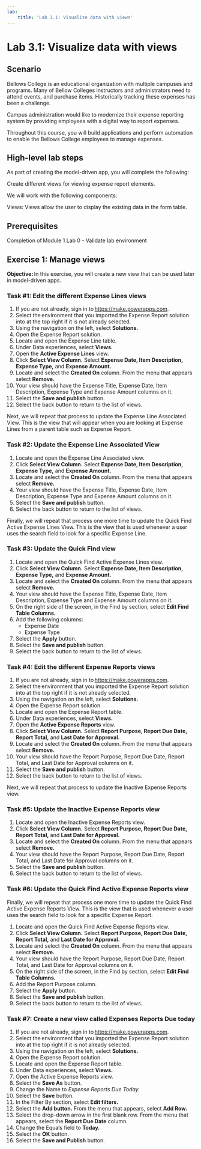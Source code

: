 ```yaml
---
lab:
    title: 'Lab 3.1: Visualize data with views'
---
```


# Lab 3.1: Visualize data with views

## Scenario

Bellows College is an educational organization with multiple campuses and programs. Many of Bellow Colleges instructors and administrators need to attend events, and purchase items. Historically tracking these expenses has been a challenge.

Campus administration would like to modernize their expense reporting system by providing employees with a digital way to report expenses.

Throughout this course, you will build applications and perform automation to enable the Bellows College employees to manage expenses.

## High-level lab steps

As part of creating the model-driven app, you will complete the following:

Create different views for viewing expense report elements.

We will work with the following components:

Views: Views allow the user to display the existing data in the form table.

## Prerequisites

Completion of Module 1 Lab 0 - Validate lab environment

## Exercise 1: Manage views

**Objective:** In this exercise, you will create a new view that can be used later in model-driven apps.

### Task #1: Edit the different Expense Lines views

1. If you are not already, sign in to https://make.powerapps.com.
2. Select the environment that you imported the Expense Report solution into at the top right if it is not already selected.
3. Using the navigation on the left, select **Solutions.**
4. Open the Expense Report solution.
5. Locate and open the Expense Line table.
6. Under Data experiences, select **Views.**
7. Open the **Active Expense Lines** view.
8. Click **Select View Column.** Select **Expense Date, Item Description, Expense Type,** and **Expense Amount.**
9. Locate and select the **Created On** column. From the menu that appears select **Remove.**
10. Your view should have the Expense Title, Expense Date, Item Description, Expense Type and Expense Amount columns on it.
11. Select the **Save and publish** button.
12. Select the back button to return to the list of views.

Next, we will repeat that process to update the Expense Line Associated View. This is the view that will appear when you are looking at Expense Lines from a parent table such as Expense Report.

### Task #2: Update the Expense Line Associated View 

1. Locate and open the Expense Line Associated view.
2. Click **Select View Column.** Select **Expense Date, Item Description, Expense Type,** and **Expense Amount.**
3. Locate and select the **Created On** column. From the menu that appears select **Remove.**
4. Your view should have the Expense Title, Expense Date, Item Description, Expense Type and Expense Amount columns on it.
5. Select the **Save and publish** button.
6. Select the back button to return to the list of views.

Finally, we will repeat that process one more time to update the Quick Find Active Expense Lines View. This is the view that is used whenever a user uses the search field to look for a specific Expense Line.

### Task #3: Update the Quick Find view

1. Locate and open the Quick Find Active Expense Lines view.
2. Click **Select View Column.** Select  **Expense Date, Item Description, Expense Type,** and **Expense Amount.**
3. Locate and select the **Created On** column. From the menu that appears select **Remove.**
4. Your view should have the Expense Title, Expense Date, Item Description, Expense Type and Expense Amount columns on it.
5. On the right side of the screen, in the Find by section, select **Edit Find Table Columns.**
6. Add the following columns:
    - Expense Date
    - Expense Type
7. Select the **Apply** button.
8. Select the **Save and publish** button.
9. Select the back button to return to the list of views.

### Task #4: Edit the different Expense Reports views

1. If you are not already, sign in to https://make.powerapps.com.
2. Select the environment that you imported the Expense Report solution into at the top right if it is not already selected.
3. Using the navigation on the left, select **Solutions.**
4. Open the Expense Report solution.
5. Locate and open the Expense Report table.
6. Under Data experiences, select **Views.**
7. Open the **Active Expense Reports** view.
8. Click **Select View Column.** Select **Report Purpose, Report Due Date, Report Total,** and **Last Date for Approval.**
9. Locate and select the **Created On** column. From the menu that appears select **Remove.**
10. Your view should have the Report Purpose, Report Due Date, Report Total, and Last Date for Approval columns on it.
11. Select the **Save and publish** button.
12. Select the back button to return to the list of views.

Next, we will repeat that process to update the Inactive Expense Reports view.

### Task #5: Update the Inactive Expense Reports view

1. Locate and open the Inactive Expense Reports view.
2. Click **Select View Column.** Select **Report Purpose, Report Due Date, Report Total,** and **Last Date for Approval.**
3. Locate and select the **Created On** column. From the menu that appears select **Remove.**
4. Your view should have the Report Purpose, Report Due Date, Report Total, and Last Date for Approval columns on it.
5. Select the **Save and publish** button.
6. Select the back button to return to the list of views.

### Task #6: Update the Quick Find Active Expense Reports view 

Finally, we will repeat that process one more time to update the Quick Find Active Expense Reports View. This is the view that is used whenever a user uses the search field to look for a specific Expense Report.

1. Locate and open the Quick Find Active Expense Reports view.
2. Click **Select View Column.** Select **Report Purpose, Report Due Date, Report Total,** and **Last Date for Approval.**
3. Locate and select the **Created On** column. From the menu that appears select **Remove.**
4. Your view should have the Report Purpose, Report Due Date, Report Total, and Last Date for Approval columns on it.
5. On the right side of the screen, in the Find by section, select **Edit Find Table Columns.**
6. Add the Report Purpose column.
7. Select the **Apply** button.
8. Select the **Save and publish** button.
9. Select the back button to return to the list of views.

### Task #7: Create a new view called Expenses Reports Due today

1. If you are not already, sign in to https://make.powerapps.com.
2. Select the environment that you imported the Expense Report solution into at the top right if it is not already selected.
3. Using the navigation on the left, select **Solutions.**
4. Open the Expense Report solution.
5. Locate and open the Expense Report table.
6. Under Data experiences, select **Views.**
7. Open the Active Expense Reports view.
8. Select the **Save As** button.
9. Change the Name to *Expense Reports Due Today.*
10. Select the **Save** button.
11. In the Filter By section, select **Edit filters.**
12. Select the **Add button.** From the menu that appears, select **Add Row.**
13. Select the drop-down arrow in the first blank row. From the menu that appears, select the **Report Due Date** column.
14. Change the Equals field to **Today.**
15. Select the **OK** button.
16. Select the **Save and Publish** button.
